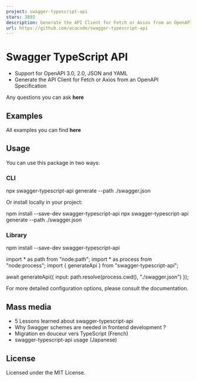 ```yaml
---
project: swagger-typescript-api
stars: 3893
description: Generate the API Client for Fetch or Axios from an OpenAPI Specification
url: https://github.com/acacode/swagger-typescript-api
---
```


Swagger TypeScript API
======================

-   Support for OpenAPI 3.0, 2.0, JSON and YAML
-   Generate the API Client for Fetch or Axios from an OpenAPI Specification

Any questions you can ask **here**

Examples
--------

All examples you can find **here**

Usage
-----

You can use this package in two ways:

### CLI

npx swagger-typescript-api generate --path ./swagger.json

Or install locally in your project:

npm install --save-dev swagger-typescript-api
npx swagger-typescript-api generate --path ./swagger.json

### Library

npm install --save-dev swagger-typescript-api

import \* as path from "node:path";
import \* as process from "node:process";
import { generateApi } from "swagger-typescript-api";

await generateApi({ input: path.resolve(process.cwd(), "./swagger.json") });

For more detailed configuration options, please consult the documentation.

Mass media
----------

-   5 Lessons learned about swagger-typescript-api
-   Why Swagger schemes are needed in frontend development ?
-   Migration en douceur vers TypeScript (French)
-   swagger-typescript-api usage (Japanese)

License
-------

Licensed under the MIT License.
